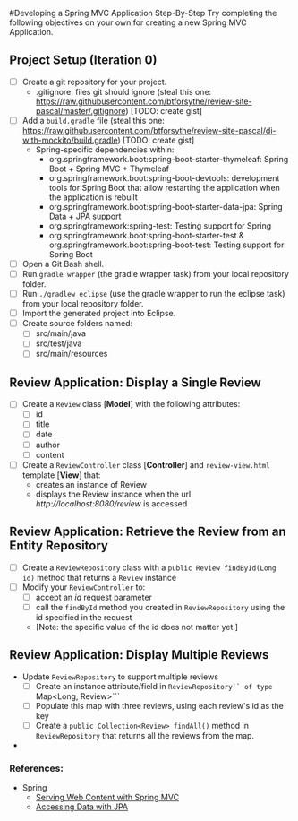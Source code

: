 #Developing a Spring MVC Application Step-By-Step
Try completing the following objectives on your own for creating a new Spring MVC Application.

## Project Setup (Iteration 0)
- [ ] Create a git repository for your project.
    - .gitignore: files git should ignore (steal this one: https://raw.githubusercontent.com/btforsythe/review-site-pascal/master/.gitignore) [TODO: create gist]
- [ ] Add a ```build.gradle``` file (steal this one: https://raw.githubusercontent.com/btforsythe/review-site-pascal/di-with-mockito/build.gradle) [TODO: create gist]
    - Spring-specific dependencies within:
        - org.springframework.boot:spring-boot-starter-thymeleaf: Spring Boot + Spring MVC + Thymeleaf
        - org.springframework.boot:spring-boot-devtools: development tools for Spring Boot that allow restarting the application when the application is rebuilt
        - org.springframework.boot:spring-boot-starter-data-jpa: Spring Data + JPA support
        - org.springframework:spring-test: Testing support for Spring
        - org.springframework.boot:spring-boot-starter-test & org.springframework.boot:spring-boot-test: Testing support for Spring Boot
- [ ] Open a Git Bash shell.
- [ ] Run ```gradle wrapper``` (the gradle wrapper task) from your local repository folder.
- [ ] Run ```./gradlew eclipse``` (use the gradle wrapper to run the eclipse task) from your local repository folder.
- [ ] Import the generated project into Eclipse.
- [ ] Create source folders named:
    - [ ] src/main/java
    - [ ] src/test/java
    - [ ] src/main/resources

##  Review Application: Display a Single Review
- [ ] Create a ```Review``` class [**Model**] with the following attributes:
    - [ ] id
    - [ ] title
    - [ ] date
    - [ ] author
    - [ ] content
- [ ] Create a ```ReviewController``` class [**Controller**] and ```review-view.html``` template [**View**] that:
    - creates an instance of Review
    - displays the Review instance when the url *http://localhost:8080/review* is accessed    

## Review Application: Retrieve the Review from an Entity Repository
- [ ] Create a ```ReviewRepository``` class with a ```public Review findById(Long id)``` method that returns a ```Review``` instance
- [ ] Modify your ```ReviewController``` to:
    - [ ] accept an *id* request parameter
    - [ ] call the ```findById``` method you created in ```ReviewRepository``` using the id specified in the request
    - [Note: the specific value of the id does not matter yet.]
    
## Review Application: Display Multiple Reviews
- Update ```ReviewRepository``` to support multiple reviews
    - [ ] Create an instance attribute/field in ```ReviewRepository`` of type ```Map<Long, Review>```
    - [ ] Populate this map with three reviews, using each review's id as the key
    - [ ] Create a ```public Collection<Review> findAll()``` method in ```ReviewRepository``` that returns all the reviews from the map.
- 
    
### References:
- Spring
    - [Serving Web Content with Spring MVC](https://spring.io/guides/gs/serving-web-content)
    - [Accessing Data with JPA](https://spring.io/guides/gs/accessing-data-jpa)

